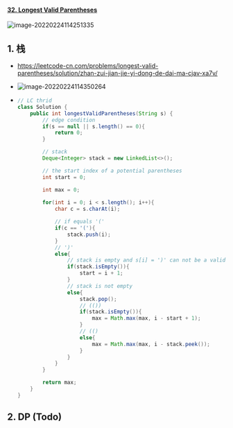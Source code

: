 #### [32. Longest Valid Parentheses](https://leetcode-cn.com/problems/longest-valid-parentheses/)

![image-20220224114251335](https://raw.githubusercontent.com/TWDH/Leetcode-From-Zero/pictures/img/image-20220224114251335.png)

## 1. 栈

- https://leetcode-cn.com/problems/longest-valid-parentheses/solution/zhan-zui-jian-jie-yi-dong-de-dai-ma-cjav-xa7v/

- ![image-20220224114350264](https://raw.githubusercontent.com/TWDH/Leetcode-From-Zero/pictures/img/image-20220224114350264.png)

- ```java
  // LC thrid
  class Solution {
      public int longestValidParentheses(String s) {
          // edge condition
          if(s == null || s.length() == 0){
              return 0;
          }
  
          // stack
          Deque<Integer> stack = new LinkedList<>();
  
          // the start index of a potential parentheses
          int start = 0;
  
          int max = 0;
          
          for(int i = 0; i < s.length(); i++){
              char c = s.charAt(i);
  
              // if equals '('
              if(c == '('){
                  stack.push(i);
              }
              // ')'
              else{
                  // stack is empty and s[i] = ')' can not be a valid start
                  if(stack.isEmpty()){
                      start = i + 1;
                  }
                  // stack is not empty
                  else{
                      stack.pop();
                      // (())
                      if(stack.isEmpty()){
                          max = Math.max(max, i - start + 1);
                      }
                      // (()
                      else{
                          max = Math.max(max, i - stack.peek());
                      }
                  }
              }
          }
  
          return max;
      }
  }
  ```

## 2. DP (Todo)

